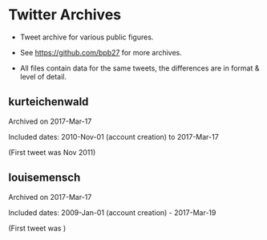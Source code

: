 # Twitter Archives

+ Tweet archive for various public figures.

+ See https://github.com/bpb27 for more archives.

+ All files contain data for the same tweets, the differences are in format & level of detail. 

## kurteichenwald 

Archived on 2017-Mar-17

Included dates: 2010-Nov-01 (account creation) to 2017-Mar-17

(First tweet was Nov 2011)

## louisemensch

Archived on 2017-Mar-17

Included dates: 2009-Jan-01 (account creation) - 2017-Mar-19

(First tweet was )
